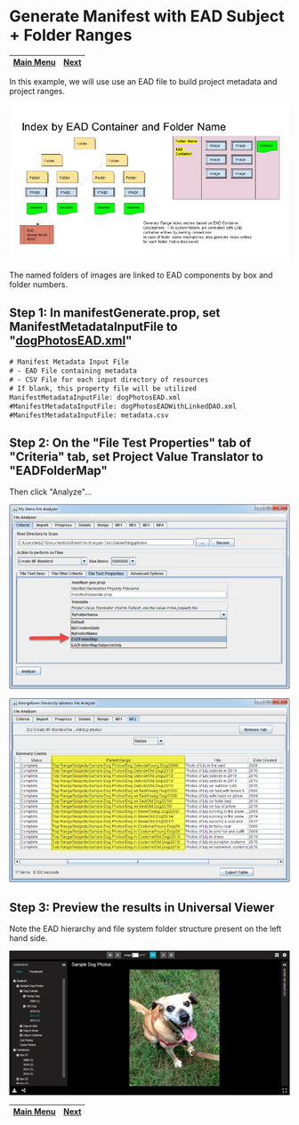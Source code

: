 # Generate Manifest with EAD Subject + Folder Ranges

[Main Menu](README.md) | [Next](demo6.md) 
------------------------- | ------------------------- 

In this example, we will use use an EAD file to build project metadata and project ranges.  

![Index by EAD and Folder](tutorial-screenshots/IIIFScenarios/Slide6.JPG)

The named folders of images are linked to EAD components by box and folder numbers.

## Step 1: In manifestGenerate.prop, set ManifestMetadataInputFile to "[dogPhotosEAD.xml](dog-photos/dogPhotosEAD.xml)"

    # Manifest Metadata Input File
    # - EAD File containing metadata
    # - CSV File for each input directory of resources
    # If blank, this property file will be utilized
    ManifestMetadataInputFile: dogPhotosEAD.xml
    #ManifestMetadataInputFile: dogPhotosEADWithLinkedDAO.xml
    #ManifestMetadataInputFile: metadata.csv

## Step 2: On the "File Test Properties" tab of "Criteria" tab, set Project Value Translator to "EADFolderMap"

Then click "Analyze"...

![Screenshot](tutorial-screenshots/fad5.png)

![Screenshot](tutorial-screenshots/fad5a.png)

## Step 3: Preview the results in Universal Viewer

Note the EAD hierarchy and file system folder structure present on the left hand side.

![Screenshot](tutorial-screenshots/uv5.png)

[Main Menu](README.md) | [Next](demo6.md) 
------------------------- | ------------------------- 
